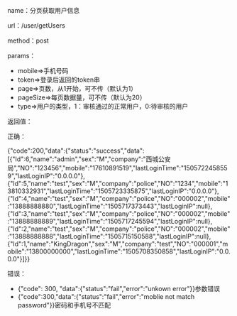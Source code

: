 name：分页获取用户信息

url：/user/getUsers

method：post

params：

* mobile=&gt;手机号码
* token=&gt;登录后返回的token串
* page=&gt;页数，从1开始，可不传（默认为1）
* pageSize=&gt;每页数据量，可不传（默认为20）
* type=&gt;用户的类型，1：审核通过的正常用户，0:待审核的用户

返回值：

正确：

{"code":200,"data":{"status":"success","data":\[{"Id":6,"name":"admin","sex":"M","company":"西城公安局","NO":"123456","mobile":"17610891519","lastLoginTime":"1505722458559","lastLoginIP":"0.0.0.0"},{"Id":5,"name":"test","sex":"M","company":"police","NO":"1234","mobile":"13810332931","lastLoginTime":"1505723335875","lastLoginIP":"0.0.0.0"},{"Id":4,"name":"test","sex":"M","company":"police","NO":"000002","mobile":"13888888880","lastLoginTime":"1505717373443","lastLoginIP":null},{"Id":3,"name":"test","sex":"M","company":"police","NO":"000002","mobile":"13888888889","lastLoginTime":"1505717245594","lastLoginIP":null},{"Id":2,"name":"test","sex":"M","company":"police","NO":"000002","mobile":"13888888888","lastLoginTime":"1505715150588","lastLoginIP":null},{"Id":1,"name":"KingDragon","sex":"M","company":"test","NO":"000001","mobile":"13800000000","lastLoginTime":"1505708350858","lastLoginIP":"0.0.0.0"}\]}}

错误：

* {"code": 300, "data":{"status":"fail","error":"unkown error"}}参数错误
* {"code":300,"data":{"status":"fail","error":"moblie not match password"}}密码和手机号不匹配



